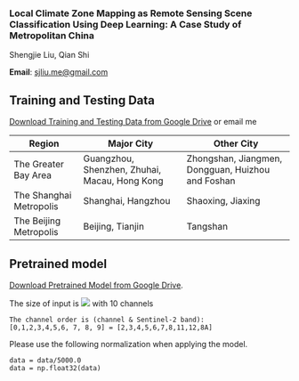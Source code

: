 ### Local Climate Zone Mapping as Remote Sensing Scene Classification Using Deep Learning: A Case Study of Metropolitan China
Shengjie Liu, Qian Shi

**Email**: sjliu.me@gmail.com


## Training and Testing Data
[Download Training and Testing Data from Google Drive](https://drive.google.com/open?id=1gqb3lDMcd3XpTYSbz6g6cFwRHrSfyLfY) or email me

| Region  | Major City  | Other City  |  
|---|---|---|
|  The Greater Bay Area |  Guangzhou, Shenzhen, Zhuhai, Macau, Hong Kong | Zhongshan, Jiangmen, Dongguan, Huizhou and Foshan |   
| The Shanghai Metropolis  | Shanghai, Hangzhou  |  Shaoxing, Jiaxing |  
| The Beijing Metropolis  |  Beijing, Tianjin |  Tangshan |  


## Pretrained model
[Download Pretrained Model from Google Drive](https://drive.google.com/open?id=1iVKRaWvxu5RFjjCHyThP-G8BpTf5HOcG).

The size of input is <img src="https://render.githubusercontent.com/render/math?math=64\times 64"> with 10 channels

```
The channel order is (channel & Sentinel-2 band):
[0,1,2,3,4,5,6, 7, 8, 9] = [2,3,4,5,6,7,8,11,12,8A]
```



Please use the following normalization when applying the model.
```
data = data/5000.0
data = np.float32(data)
```




